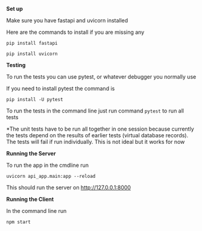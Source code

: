 **Set up**

Make sure you have fastapi and uvicorn installed

Here are the commands to install if you are missing any

`pip install fastapi`

`pip install uvicorn`

**Testing**

To run the tests you can use pytest, or whatever debugger you normally use

If you need to install pytest the command is

`pip install -U pytest`

To run the tests in the command line just run command `pytest` to run all tests

*The unit tests have to be run all together in one session because currently the tests depend on the results of earlier tests (virtual database records). The tests will fail if run individually. This is not ideal but it works for now


**Running the Server**

To run the app in the cmdline run 

`uvicorn api_app.main:app --reload`

This should run the server on  http://127.0.0.1:8000 

**Running the Client**

In the command line run

`npm start`
